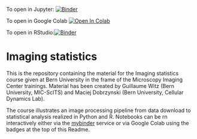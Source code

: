 To open in Jupyter: [![Binder](https://mybinder.org/badge_logo.svg)](https://mybinder.org/v2/gh/guiwitz/ImagingStats/HEAD)

To open in Google Colab
[![Open In Colab](https://colab.research.google.com/assets/colab-badge.svg)](https://colab.research.google.com/github/guiwitz/ImagingStats/blob/master)

To open in RStudio:[![Binder](https://mybinder.org/badge_logo.svg)](https://mybinder.org/v2/gh/guiwitz/ImagingStats/HEAD?urlpath=rstudio)

# Imaging statistics

This is the repository containing the material for the Imaging statistics course given at Bern University in the frame of the Microscopy Imaging Center trainings. Material has been created by Guillaume Witz (Bern University, MIC-ScITS) and Maciej Dobrzynski (Bern University, Cellular Dynamics Lab). 

The course illustrates an image processing pipeline from data download to statistical analysis realized in Python and R. Notebooks can be rn interactively either via the [mybinder](https://mybinder.org/) service or via Google Colab using the badges at the top of this Readme.